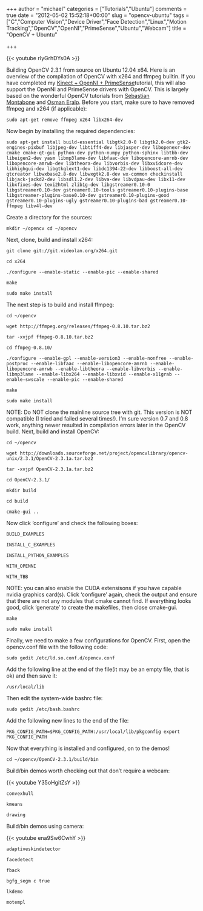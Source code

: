 +++
author = "michael"
categories = ["Tutorials","Ubuntu"]
comments = true
date = "2012-05-02 15:52:18+00:00"
slug = "opencv-ubuntu"
tags = ["C","Computer Vision","Device Driver","Face Detection","Linux","Motion Tracking","OpenCV","OpenNI","PrimeSense","Ubuntu","Webcam"]
title = "OpenCV + Ubuntu"

+++

{{< youtube rIyGrhDYs0A >}}

Building OpenCV 2.3.1 from source on Ubuntu 12.04 x64. Here is an overview of the compilation of OpenCV with x264 and ffmpeg builtin. If you have completed my [Kinect + OpenNI + PrimeSense](http://mitchtech.net/ubuntukinect-openni-primesense/)tutorial, this will also support the OpenNI and PrimeSense drivers with OpenCV. This is largely based on the wonderful OpenCV tutorials from [Sebastian Montabone](http://www.samontab.com/web/2011/06/installing-opencv-2-2-in-ubuntu-11-04/) and [Osman Eralp](http://www.ozbotz.org/opencv-installation/). Before you start, make sure to have removed ffmpeg and x264 (if applicable):

```
sudo apt-get remove ffmpeg x264 libx264-dev
```

Now begin by installing the required dependencies:

```
sudo apt-get install build-essential libgtk2.0-0 libgtk2.0-dev gtk2-engines-pixbuf libjpeg-dev libtiff4-dev libjasper-dev libopenexr-dev cmake cmake-qt-gui python-dev python-numpy python-sphinx libtbb-dev libeigen2-dev yasm libmp3lame-dev libfaac-dev libopencore-amrnb-dev libopencore-amrwb-dev libtheora-dev libvorbis-dev libxvidcore-dev libhighgui-dev libgtkglext1-dev libdc1394-22-dev libboost-all-dev qtcreator libwxbase2.8-dev libwxgtk2.8-dev wx-common checkinstall libjack-jackd2-dev libsdl1.2-dev libva-dev libvdpau-dev libx11-dev libxfixes-dev texi2html zlib1g-dev libgstreamer0.10-0 libgstreamer0.10-dev gstreamer0.10-tools gstreamer0.10-plugins-base libgstreamer-plugins-base0.10-dev gstreamer0.10-plugins-good gstreamer0.10-plugins-ugly gstreamer0.10-plugins-bad gstreamer0.10-ffmpeg libv4l-dev
```

Create a directory for the sources:

```
mkdir ~/opencv cd ~/opencv
```

Next, clone, build and install x264:

```
git clone git://git.videolan.org/x264.git

cd x264

./configure --enable-static --enable-pic --enable-shared

make

sudo make install
```

The next step is to build and install ffmpeg:

```
cd ~/opencv

wget http://ffmpeg.org/releases/ffmpeg-0.8.10.tar.bz2

tar -xvjpf ffmpeg-0.8.10.tar.bz2

cd ffmpeg-0.8.10/

./configure --enable-gpl --enable-version3 --enable-nonfree --enable-postproc --enable-libfaac --enable-libopencore-amrnb --enable-libopencore-amrwb --enable-libtheora --enable-libvorbis --enable-libmp3lame --enable-libx264 --enable-libxvid --enable-x11grab --enable-swscale --enable-pic --enable-shared

make

sudo make install
```

NOTE: Do NOT clone the mainline source tree with git. This version is NOT compatible (I tried and failed several times!). I’m sure version 0.7 and 0.8 work, anything newer resulted in compilation errors later in the OpenCV build. Next, build and install OpenCV:

```
cd ~/opencv

wget http://downloads.sourceforge.net/project/opencvlibrary/opencv-unix/2.3.1/OpenCV-2.3.1a.tar.bz2

tar -xvjpf OpenCV-2.3.1a.tar.bz2

cd OpenCV-2.3.1/

mkdir build

cd build

cmake-gui ..
```

Now click ‘configure’ and check the following boxes:

```
BUILD_EXAMPLES

INSTALL_C_EXAMPLES

INSTALL_PYTHON_EXAMPLES

WITH_OPENNI

WITH_TBB
```

NOTE: you can also enable the CUDA extensisons if you have capable nvidia graphics card(s). Click ‘configure’ again, check the output and ensure that there are not any modules that cmake cannot find. If everything looks good, click ‘generate’ to create the makefiles, then close cmake-gui.

```
make

sudo make install
```

Finally, we need to make a few configurations for OpenCV. First, open the opencv.conf file with the following code:

```
sudo gedit /etc/ld.so.conf.d/opencv.conf
```

Add the following line at the end of the file(it may be an empty file, that is ok) and then save it:

```
/usr/local/lib
```

Then edit the system-wide bashrc file:

```
sudo gedit /etc/bash.bashrc
```

Add the following new lines to the end of the file:

```
PKG_CONFIG_PATH=$PKG_CONFIG_PATH:/usr/local/lib/pkgconfig export PKG_CONFIG_PATH
```

Now that everything is installed and configured, on to the demos!

```
cd ~/opencv/OpenCV-2.3.1/build/bin
```

Build/bin demos worth checking out that don’t require a webcam:

{{< youtube Y35oHgitZsY >}}

```
convexhull

kmeans

drawing
```

Build/bin demos using camera:

{{< youtube ena9Sw6CwhY >}}

```
adaptiveskindetector

facedetect

fback

bgfg_segm c true

lkdemo

motempl
```


